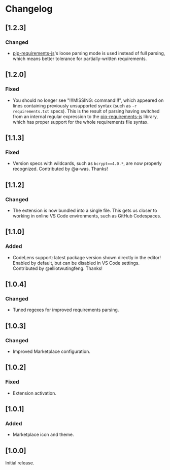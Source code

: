 # Changelog

## [1.2.3]

### Changed

-   [pip-requirements-js](https://github.com/Twixes/pip-requirements-js)'s loose parsing mode is used instead of full parsing, which means better tolerance for partially-written requirements.

## [1.2.0]

### Fixed

-   You should no longer see "!!!MISSING: command!!!", which appeared on lines containing previously unsupported syntax (such as `-r requirements.txt` specs). This is the result of parsing having switched from an internal regular expression to the [pip-requirements-js](https://github.com/Twixes/pip-requirements-js) library, which has proper support for the whole requirements file syntax.

## [1.1.3]

### Fixed

-   Version specs with wildcards, such as `bcrypt==4.0.*`, are now properly recognized. Contributed by @a-was. Thanks!

## [1.1.2]

### Changed

-   The extension is now bundled into a single file. This gets us closer to working in online VS Code environments, such as GitHub Codespaces.

## [1.1.0]

### Added

-   CodeLens support: latest package version shown directly in the editor! Enabled by default, but can be disabled in VS Code settings. Contributed by @elliotwutingfeng. Thanks!

## [1.0.4]

### Changed

-   Tuned regexes for improved requirements parsing.

## [1.0.3]

### Changed

-   Improved Marketplace configuration.

## [1.0.2]

### Fixed

-   Extension activation.

## [1.0.1]

### Added

-   Marketplace icon and theme.

## [1.0.0]

Initial release.
